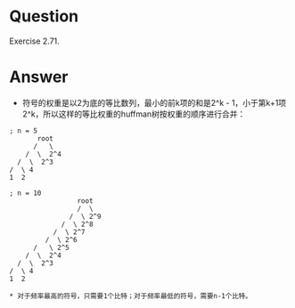# Question
Exercise 2.71.

# Answer
* 符号的权重是以2为底的等比数列，最小的前k项的和是2^k - 1，小于第k+1项2^k，所以这样的等比权重的huffman树按权重的顺序进行合并：
```
; n = 5
       root
      /   \
    /  \  2^4
  /  \  2^3
/  \ 4
1  2

; n = 10
                 root
                 /  \ 
               /  \ 2^9
             /  \ 2^8
           /  \ 2^7
         /  \ 2^6
      /   \ 2^5
    /  \  2^4
  /  \  2^3
/  \ 4
1  2

* 对于频率最高的符号，只需要1个比特；对于频率最低的符号，需要n-1个比特。
